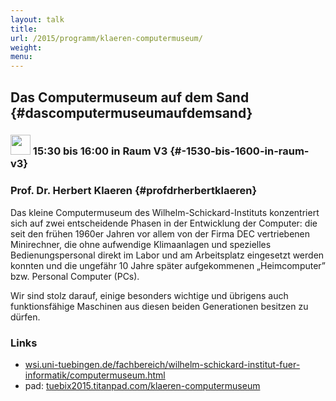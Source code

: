 ```yaml
---
layout: talk
title:
url: /2015/programm/klaeren-computermuseum/
weight: 
menu:
---
```

## Das Computermuseum auf dem Sand {#dascomputermuseumaufdemsand}

### <img height = "32" src="../../../images/talk.svg"> 15:30 bis 16:00 in Raum V3 {#-1530-bis-1600-in-raum-v3}

### Prof. Dr. Herbert Klaeren {#profdrherbertklaeren}

Das kleine Computermuseum des Wilhelm-Schickard-Instituts konzentriert sich auf zwei entscheidende Phasen in der Entwicklung der Computer:
die seit den frühen 1960er Jahren vor allem von der Firma DEC vertriebenen Minirechner, die ohne aufwendige Klimaanlagen und spezielles Bedienungspersonal direkt im Labor und am Arbeitsplatz eingesetzt werden konnten und die ungefähr 10 Jahre später aufgekommenen „Heimcomputer” bzw. Personal Computer (PCs).

Wir sind stolz darauf, einige besonders wichtige und übrigens auch funktionsfähige Maschinen aus diesen beiden Generationen besitzen zu dürfen.

### Links

- <a href="http://www.wsi.uni-tuebingen.de/fachbereich/wilhelm-schickard-institut-fuer-informatik/computermuseum.html" target="_blank">wsi.uni-tuebingen.de/fachbereich/wilhelm-schickard-institut-fuer-informatik/computermuseum.html</a>
- pad: <a href="https://tuebix2015.titanpad.com/klaeren-computermuseum" target="_blank">tuebix2015.titanpad.com/klaeren-computermuseum</a>
